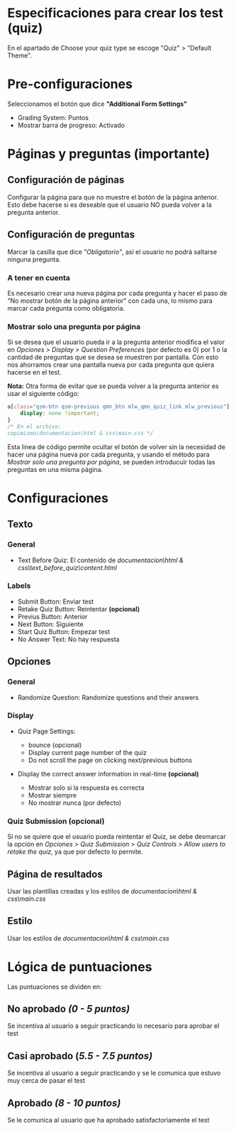 # Especificaciones para crear los test (quiz)

En el apartado de Choose your quiz type se escoge "Quiz" > "Default Theme".

# Pre-configuraciones

Seleccionamos el botón que dice **"Additional Form Settings"**

- Grading System: Puntos
- Mostrar barra de progreso: Activado

# Páginas y preguntas (importante)

## Configuración de páginas

Configurar la página para que no muestre el botón de la página anterior. Esto debe hacerse si es deseable que el usuario NO pueda volver a la pregunta anterior.

## Configuración de preguntas

Marcar la casilla que dice *"Obligatorio"*, así el usuario no podrá saltarse ninguna pregunta.

### A tener en cuenta

Es necesario crear una nueva página por cada pregunta y hacer el paso de "No mostrar botón de la página anterior" con cada una, lo mismo para marcar cada pregunta como obligatoria.

### Mostrar solo una pregunta por página
Si se desea que el usuario pueda ir a la pregunta anterior modifica el valor en _Opciones > Display > Question Preferences_ (por defecto es 0) por 1 o la cantidad de preguntas que se desea se muestren por pantalla. Con esto nos ahorramos crear una pantalla nueva por cada pregunta que quiera hacerse en el test.

**Nota:** Otra forma de evitar que se pueda volver a la pregunta anterior es usar el siguiente código:

```css
a[class="qsm-btn qsm-previous qmn_btn mlw_qmn_quiz_link mlw_previous"] {
    display: none !important;
}
/* En el archivo:
copimismo\documentacion\html & css\main.css */
```

Esta linea de código permite ocultar el botón de volver sin la necesidad de hacer una página nueva por cada pregunta, y usando el método para *Mostrar solo una pregunta por página*, se pueden introducuir todas las preguntas en una misma página.

# Configuraciones

## Texto

### General

- Text Before Quiz: El contenido de *documentacion\html & css\text_before_quiz\content.html*

### Labels
- Submit Button: Enviar test
- Retake Quiz Button: Reintentar **(opcional)**
- Previus Button: Anterior
- Next Button: Siguiente
- Start Quiz Button: Empezar test
- No Answer Text: No hay respuesta

##  Opciones

### General

- Randomize Question: Randomize questions and their answers

### Display

- Quiz Page Settings: 
    - bounce (opcional)
    - Display current page number of the quiz
    - Do not scroll the page on clicking next/previous buttons

- Display the correct answer information in real-time **(opcional)**
    - Mostrar solo si la respuesta es correcta 
    - Mostrar siempre
    - No mostrar nunca (por defecto)

### Quiz Submission **(opcional)**

Si no se quiere que el usuario pueda reintentar el Quiz, se debe desmarcar la opción en _Opciones > Quiz Submission > Quiz Controls > Allow users to retake the quiz_, ya que por defecto lo permite.

## Página de resultados

Usar las plantillas creadas y los estilos de *documentacion\html & css\main.css*

## Estilo

Usar los estilos de *documentacion\html & css\main.css*  

# Lógica de puntuaciones

Las puntuaciones se dividen en:

## No aprobado *(0 - 5 puntos)*
Se incentiva al usuario a seguir practicando lo necesario para aprobar el test

## Casi aprobado (*5.5 - 7.5 puntos)*
Se incentiva al usuario a seguir practicando y se le comunica que estuvo muy cerca de pasar el test

## Aprobado *(8 - 10 puntos)*
Se le comunica al usuario que ha aprobado satisfactoriamente el test